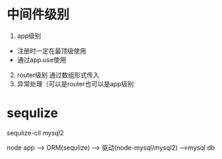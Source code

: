 # 中间件级别

1. app级别
+ 注册时一定在最顶级使用
+ 通过app.use使用
2. router级别 通过数组形式传入
3. 异常处理（可以是router也可以是app级别

# sequlize
sequlize-cil mysql2

node app --> ORM(sequlize) --> 驱动(node-mysql/mysql2) -->mysql db